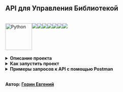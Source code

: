 ## API для Управления Библиотекой

<br>

<div style="display: flex; flex-wrap: wrap;">
  <img src="https://www.python.org/static/community_logos/python-logo.png" alt="Python" width="84"/>
  <img src="https://img.shields.io/badge/sqlalchemy-FFFFFF?style=for-the-badge&logo=sqlalchemy&logoColor=D71F00"/>
  <img src="https://img.shields.io/badge/pydantic-FFFFFF?style=for-the-badge&logo=pydantic&logoColor=E92063"/>
  <img src="https://img.shields.io/badge/alembic-FFFFFF?style=for-the-badge&logo=alembic&logoColor=8212"/>
  <img src="https://img.shields.io/badge/PostgreSQL-FFFFFF?style=for-the-badge&logo=PostgreSQL&logoColor=4169E1"/>
  <img src="https://img.shields.io/badge/JWT-FFFFFF?style=for-the-badge&logo=JSON%20web%20tokens&logoColor=black"/>
  <img src="https://img.shields.io/badge/pytest-FFFFFF?style=for-the-badge&logo=pytest&logoColor=0A9EDC"/>
  <img src="https://img.shields.io/badge/Docker-FFFFFF?style=for-the-badge&logo=Docker&logoColor=2496ED"/>
</div>

<br>

<details>
<summary><strong>Описание проекта</strong></summary>
<br><br>
RESTful API для управления библиотечным каталогом. Система позволяет управлять информацией о книгах, авторах, читателях и выдачей книг.
<br>

 - Регистрация и Аутентификация пользователей с использованием JWT токенов по email. Пользователи разделены на роли: администратор и читатель. Первому зарегистрированному пользователю присваивается роль администратора, всем последующим - читатель. Администратор может изменять роли пользователей. Администратор может управлять всеми ресурсами, читатель — только просмотр и взаимодействие с книгами.

 - Управление книгами. CRUD операции для книг.

 - Управление авторами. CRUD операции для авторов.

 - Управление читателями. Администратор может просматривать список читателей. Читатели могут обновлять свою информацию.

 - Выдача и возврат книг. Возможность выдачи книги читателю. Ограничение количества выдаваемых книг на одного читателя до 5. Фиксация даты выдачи и предполагаемой даты возврата. Обработка возврата книг и обновление количества доступных экземпляров.

 - Дополнительно:
   - Пагинация и фильтрация для списков книг, авторов и выданных книг.
   - Валидация входящих данных с использованием Pydantic.
   - Обработка ошибок с соответствующими HTTP статусами.
   - Логирование основных событий.
   - Alembic для управления миграциями базы данных.
   - Юнит-тесты для основных эндпоинтов.
   - Документация ReDoc, Swagger.
   - Развертывание проекта с помощью Docker.

</details>

<details>
<summary><strong>Как запустить проект</strong></summary>

##### Клонировать репозиторий и перейти в него в командной строке:

```bash
$ git clone https://github.com/Excellent-84/library_api.git
$ cd library_api
```

##### Создать файл .env и указать необходимые токены по примеру .env.example:

```bash
$ touch .env
```

##### Собрать и запустить контейнеры с помощью Docker:

```bash
$ docker compose up -d
```

##### При необходимости проверить логи запущенного контейнера:

```bash
$ docker logs library_api
```

##### Проект будет доступен по адресу:

```bash
http://localhost:8000
```

##### Тестирование. Запуск тестов pytest внутри контейнера:

```bash
$ docker exec -it library_api pytest
```

</details>

<details>
<summary><strong>Примеры запросов к API с помощью Postman</strong></summary>

##### Регистрация пользователя в базе данных:

Метод POST к эндпоинту   http://localhost:8000/users/register/

Во вкладке Body выбрать raw. Указать данные в формате json.
Пример запроса:

```bash
{
  "email": "example@example.com",
  "username": "example_user",
  "password": "example_password"
}
```

Пример ответа:

```bash
{
  "email": "example@example.com",
  "id": 1,
  "username": "example_user",
  "is_active": true,
  "role": "reader"
}
```

##### Аутентификация пользователя:

Метод POST к эндпоинту   http://localhost:8000/users/login/

Во вкладке Body выбрать raw. Указать данные в формате json.
Срок действия токена 30 минут, после чего необходимо пройти повторную аутентификацию.
Пример запроса:

```bash
{
  "email": "example@example.com",
  "password": "example_password"
}
```

Пример ответа:

```bash
{
  "access_token": "eyJhbGciOiJIUzI1NiIsInR5cCI6Ik...",
  "token_type": "bearer"
}
```

##### Получение списка доступных книг:

Метод GET к эндпоинту   http://localhost:8000/books/

Во вкладке Auth в поле Type выбрать Bearer Token.
В поле Token скопировать значение access_token, полученного при аутентификации.

Пример ответа:

```bash
[
  {
    "title": "Война и Мир",
    "description": "Роман, описывающий...",
    "publication_date": "1869-01-01",
    "genre": "Роман",
    "available_copies": 5,
    "id": 1,
    "authors": [
      "Лев Толстой"
    ]
  },
  ...
]
```

##### Получение книги по ID:

Метод GET к эндпоинту   http://localhost:8000/books/{book_id}/

Во вкладке Auth в поле Type выбрать Bearer Token.
В поле Token скопировать значение access_token, полученного при аутентификации.

Пример ответа:

```bash
{
  "title": "Война и Мир",
  "description": "Роман, описывающий...",
  "publication_date": "1869-01-01",
  "genre": "Роман",
  "available_copies": 5,
  "id": 1,
  "authors": [
    "Лев Толстой"
  ]
}
```

##### Выдача книги:

Метод POST к эндпоинту   http://localhost:8000/rebooks/

Во вкладке Auth в поле Type выбрать Bearer Token.
В поле Token скопировать значение access_token, полученного при аутентификации.
Во вкладке Body выбрать raw. Указать данные в формате json.
Пример запроса:

```bash
{
  "book_id": 1
}
```

Пример ответа:

```bash
{
  "book_id": 1,
  "id": 101,
  "borrowed_at": "2025-02-02T10:00:00",
  "due_date": "2025-02-16T10:00:00",
  "returned_at": "2025-02-14T15:00:00",
  "user_id": 42
}
```

##### Возврат книги:

Метод POST к эндпоинту   http://localhost:8000/rebooks/return/

Во вкладке Auth в поле Type выбрать Bearer Token.
В поле Token скопировать значение access_token, полученного при аутентификации.
Во вкладке Body выбрать raw. Указать данные в формате json.
Пример запроса:

```bash
{
  "book_id": 1
}
```

Пример ответа:

```bash
{
  "book_id": 1,
  "id": 101,
  "borrowed_at": "2025-02-02T10:00:00",
  "due_date": "2025-02-16T10:00:00",
  "returned_at": "2025-02-14T15:00:00",
  "user_id": 42
}
```

<br>

<strong>Подробную версию запросов можно посмотреть по адресу:</strong>
- Swagger: [http://localhost:8000/docs](http://localhost:8000/docs)
- ReDoc: [http://localhost:8000/redoc](http://localhost:8000/redoc)

</details>

<br>

<strong>Автор: [Горин Евгений](https://github.com/Excellent-84)</strong>